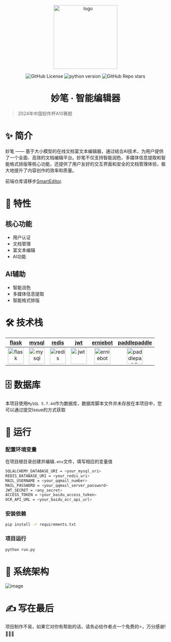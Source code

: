 <div align="center">
    <p align="center">
        <img src="https://github.com/user-attachments/assets/a03b2461-b038-4c51-9b30-281987c540be" alt="logo" width="200" />
    </p>
    
![GitHub License](https://img.shields.io/github/license/electronic-pig/SmartEditor_backend)
![python version](https://img.shields.io/badge/python-3.8+-orange.svg)
![GitHub Repo stars](https://img.shields.io/github/stars/electronic-pig/SmartEditor_backend)

<h1 align="center">妙笔 · 智能编辑器</h1>
</div>

> 2024年中国软件杯A10赛题

# ✨ 简介

妙笔 —— 基于大小模型的在线文档富文本编辑器，通过结合AI技术，为用户提供了一个全面、高效的文档编辑平台。妙笔不仅支持智能润色、多媒体信息提取和智能格式排版等核心功能，还提供了用户友好的交互界面和安全的文档管理体验，极大地提升了内容创作的效率和质量。

前端仓库请移步[SmartEditor](https://github.com/electronic-pig/SmartEditor).

# 🎉 特性

## 核心功能

- 用户认证
- 文档管理
- 富文本编辑
- AI功能
  
## AI辅助

- 智能润色
- 多媒体信息提取
- 智能格式排版

# 🛠 技术栈

| [flask](https://flask.palletsprojects.com/en/3.0.x/) | [mysql](https://www.mysql.com/cn/) | [redis](https://redis.io/) | [jwt](https://jwt.io/) | [erniebot](https://ernie-bot-agent.readthedocs.io/zh-cn/stable/) | [paddlepaddle](https://aistudio.baidu.com/overview) |
|:---:|:---:|:---:|:---:|:---:|:---:|
| [<img src="https://github.com/user-attachments/assets/e1ff55a9-f0ff-475d-8aef-82389bc5ebcc" alt="flask" height="50px"/>](https://flask.palletsprojects.com/en/3.0.x/) | [<img src="https://github.com/user-attachments/assets/55d8be2b-18bb-4092-b557-fea3e8a7eef1" alt="mysql" height="50px"/>](https://www.mysql.com/cn/) | [<img src="https://github.com/user-attachments/assets/1e7eeaea-677e-4c46-a1fc-977a70857d89" alt="redis" height="50px"/>](https://redis.io/) | [<img src="https://github.com/user-attachments/assets/7ba63fb8-835e-4f28-8cf9-16e51b07127e" alt="jwt" height="50px"/>](https://jwt.io/) | [<img src="https://github.com/user-attachments/assets/81a50ba6-eeae-48bf-9663-94284b9b3c4d" alt="erniebot" height="50px"/>](https://ernie-bot-agent.readthedocs.io/zh-cn/stable/) | [<img src="https://github.com/user-attachments/assets/93a555e1-83d0-4d0d-8042-1353aea65e97" alt="paddlepaddle" height="50px"/>](https://aistudio.baidu.com/overview) |

# 🗄️ 数据库
本项目使用`MySQL 5.7.44`作为数据库，数据库脚本文件并未存放在本项目中，您可以通过提交Issue的方式获取

# 🚀 运行
### 配置环境变量
在项目根目录创建并编辑`.env`文件，填写相应的变量值
```bash
SQLALCHEMY_DATABASE_URI = <your_mysql_uri>
REDIS_DATABASE_URI = <your_redis_uri>
MAIL_USERNAME = <your_qqmail_number>
MAIL_PASSWORD = <your_qqmail_server_password>
JWT_SECRET = <any_secret>
ACCESS_TOKEN = <your_baidu_access_token>
OCR_API_URL = <your_baidu_ocr_api_url>
```
### 安装依赖
```sh
pip install -r requirements.txt
```
### 项目运行
```sh
python run.py
```
# 🧩 系统架构
![image](https://github.com/user-attachments/assets/cdf5d549-6873-407c-bc39-3884f3a0a930)

# ✍ 写在最后
项目制作不易，如果它对你有帮助的话，请务必给作者点一个免费的⭐，万分感谢!🙏🙏🙏
